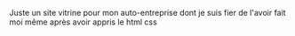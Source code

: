 Juste un site vitrine pour mon auto-entreprise dont je suis fier de l'avoir fait moi même après avoir appris le html css
